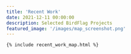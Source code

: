 ```yaml
---
title: 'Recent Work'
date: 2021-12-11 00:00:00
description: Selected BirdFlag Projects
featured_image: '/images/map_screenshot.png'
---
```



<div class="gallery" data-columns="1">
	
	{% include recent_work_map.html %}
</div>